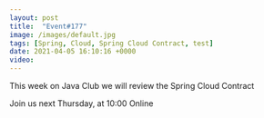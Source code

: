 ```yaml
---
layout: post
title:  "Event#177"
image: /images/default.jpg
tags: [Spring, Cloud, Spring Cloud Contract, test]
date: 2021-04-05 16:10:16 +0000
video: 
---
```


This week on Java Club we will review the Spring Cloud Contract

Join us next Thursday, at 10:00 Online
